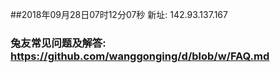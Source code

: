 ##2018年09月28日07时12分07秒 新址: 142.93.137.167
### 兔友常见问题及解答: https://github.com/wanggonging/d/blob/w/FAQ.md
